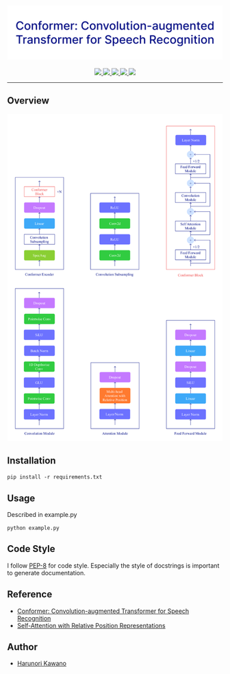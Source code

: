 <div align="center">
    <img src="https://github.com/HarunoriKawano/Conformer/blob/main/docs/title.png" width="800px">
</div>

<br/>
 <div align="center">
    <a href="https://arxiv.org/abs/2005.08100">
        <img src="https://img.shields.io/badge/model-Conformer-orange"> 
    </a>
    <a href="https://github.com/pytorch/pytorch">
        <img src="https://img.shields.io/badge/framework-PyTorch-red"> 
    </a>
    <a href="https://github.com/HarunoriKawano/Conformer/blob/main/LICENSE">
        <img src="https://img.shields.io/badge/license-Apache--2.0-informational"> 
    </a>
    <a href="https://www.python.org/dev/peps/pep-0008/">
        <img src="https://img.shields.io/badge/codestyle-PEP--8-informational"> 
    </a>
    <a href="https://github.com/HarunoriKawano/Conformer">
        <img src="https://img.shields.io/badge/build-passing-success"> 
    </a>
</div>

***

## Overview
<div align="left">
    <img src="https://github.com/HarunoriKawano/Conformer/blob/main/docs/overview.png" width="600px" >
</div>

## Installation
  
```
pip install -r requirements.txt  
```

## Usage

Described in example.py
```
python example.py
```
 
## Code Style
I follow [PEP-8](https://www.python.org/dev/peps/pep-0008/) for code style. Especially the style of docstrings is important to generate documentation.  
  
## Reference
- [Conformer: Convolution-augmented Transformer for Speech Recognition](https://arxiv.org/abs/2005.08100)
- [Self-Attention with Relative Position Representations](https://arxiv.org/abs/1803.02155)
  
## Author
  
* [Harunori Kawano](https://harunorikawano.github.io/)